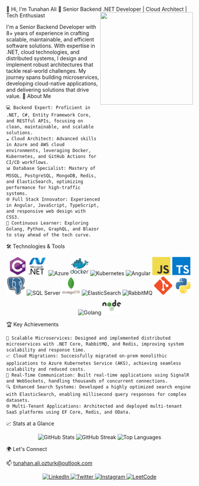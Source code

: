👋 Hi, I'm Tunahan Ali
🚀 Senior Backend .NET Developer | Cloud Architect | Tech Enthusiast
<img src="https://media.giphy.com/media/v1.Y2lkPTc5MGI3NjExZmM4N2M1NzE4NDg0YWE5N2Q4NDdjMDRhMDJmNTY1NmJjNWRmODBjMSZjdD1n/MeJgB3yMMwIaHmKD4z/giphy.gif" align="right" width="250" height="250">

I'm a Senior Backend Developer with 8+ years of experience in crafting scalable, maintainable, and efficient software solutions. With expertise in .NET, cloud technologies, and distributed systems, I design and implement robust architectures that tackle real-world challenges. My journey spans building microservices, developing cloud-native applications, and delivering solutions that drive value.
🌟 About Me

    💻 Backend Expert: Proficient in .NET, C#, Entity Framework Core, and RESTful APIs, focusing on clean, maintainable, and scalable solutions.
    ☁️ Cloud Architect: Advanced skills in Azure and AWS cloud environments, leveraging Docker, Kubernetes, and GitHub Actions for CI/CD workflows.
    📊 Database Specialist: Mastery of MSSQL, PostgreSQL, MongoDB, Redis, and ElasticSearch, optimizing performance for high-traffic systems.
    🌐 Full Stack Innovator: Experienced in Angular, JavaScript, TypeScript, and responsive web design with CSS3.
    🧠 Continuous Learner: Exploring Golang, Python, GraphQL, and Blazor to stay ahead of the tech curve.

🛠️ Technologies & Tools
<p align="center"> <img src="https://raw.githubusercontent.com/devicons/devicon/master/icons/csharp/csharp-original.svg" alt="C#" width="50" height="50"/> <img src="https://raw.githubusercontent.com/devicons/devicon/master/icons/dot-net/dot-net-original-wordmark.svg" alt=".NET" width="50" height="50"/> <img src="https://www.vectorlogo.zone/logos/microsoft_azure/microsoft_azure-icon.svg" alt="Azure" width="50" height="50"/> <img src="https://raw.githubusercontent.com/devicons/devicon/master/icons/docker/docker-original-wordmark.svg" alt="Docker" width="50" height="50"/> <img src="https://www.vectorlogo.zone/logos/kubernetes/kubernetes-icon.svg" alt="Kubernetes" width="50" height="50"/> <img src="https://angular.io/assets/images/logos/angular/angular.svg" alt="Angular" width="50" height="50"/> <img src="https://raw.githubusercontent.com/devicons/devicon/master/icons/javascript/javascript-original.svg" alt="JavaScript" width="50" height="50"/> <img src="https://raw.githubusercontent.com/devicons/devicon/master/icons/typescript/typescript-original.svg" alt="TypeScript" width="50" height="50"/> <img src="https://raw.githubusercontent.com/devicons/devicon/master/icons/postgresql/postgresql-original.svg" alt="PostgreSQL" width="50" height="50"/> <img src="https://www.svgrepo.com/show/303229/microsoft-sql-server-logo.svg" alt="SQL Server" width="50" height="50"/> <img src="https://raw.githubusercontent.com/devicons/devicon/master/icons/mongodb/mongodb-original-wordmark.svg" alt="MongoDB" width="50" height="50"/> <img src="https://www.vectorlogo.zone/logos/elastic/elastic-icon.svg" alt="ElasticSearch" width="50" height="50"/> <img src="https://www.vectorlogo.zone/logos/rabbitmq/rabbitmq-icon.svg" alt="RabbitMQ" width="50" height="50"/> <img src="https://raw.githubusercontent.com/devicons/devicon/master/icons/git/git-original.svg" alt="Git" width="50" height="50"/> <img src="https://raw.githubusercontent.com/devicons/devicon/master/icons/python/python-original.svg" alt="Python" width="50" height="50"/> <img src="https://raw.githubusercontent.com/devicons/devicon/master/icons/golang/golang-original.svg" alt="Golang" width="50" height="50"/> <img src="https://raw.githubusercontent.com/devicons/devicon/master/icons/nodejs/nodejs-original-wordmark.svg" alt="Node.js" width="50" height="50"/> </p>
🏆 Key Achievements

    🚀 Scalable Microservices: Designed and implemented distributed microservices with .NET Core, RabbitMQ, and Redis, improving system scalability and response time.
    📈 Cloud Migrations: Successfully migrated on-prem monolithic applications to Azure Kubernetes Service (AKS), achieving seamless scalability and reduced costs.
    🔄 Real-Time Communication: Built real-time applications using SignalR and WebSockets, handling thousands of concurrent connections.
    🔍 Enhanced Search Systems: Developed a highly optimized search engine with ElasticSearch, enabling millisecond query responses for complex datasets.
    🌐 Multi-Tenant Applications: Architected and deployed multi-tenant SaaS platforms using EF Core, Redis, and OData.

📈 Stats at a Glance
<p align="center"> <img src="https://github-readme-stats.vercel.app/api?username=moongazing&show_icons=true&theme=radical" alt="GitHub Stats" /> <img src="https://github-readme-streak-stats.herokuapp.com/?user=moongazing&theme=radical" alt="GitHub Streak" /> <img src="https://github-readme-stats.vercel.app/api/top-langs?username=moongazing&show_icons=true&locale=en&layout=compact&theme=radical" alt="Top Languages" /> </p>
🌍 Let's Connect

📫 tunahan.ali.ozturk@outlook.com
<p align="center"> <a href="https://linkedin.com/in/tunahan-ali-ozturk" target="_blank"> <img src="https://raw.githubusercontent.com/rahuldkjain/github-profile-readme-generator/master/src/images/icons/Social/linked-in-alt.svg" alt="LinkedIn" width="40" height="40"/> </a> <a href="https://twitter.com/moongazing2" target="_blank"> <img src="https://raw.githubusercontent.com/rahuldkjain/github-profile-readme-generator/master/src/images/icons/Social/twitter.svg" alt="Twitter" width="40" height="40"/> </a> <a href="https://instagram.com/moongazinng" target="_blank"> <img src="https://raw.githubusercontent.com/rahuldkjain/github-profile-readme-generator/master/src/images/icons/Social/instagram.svg" alt="Instagram" width="40" height="40"/> </a> <a href="https://www.leetcode.com/moongazing" target="_blank"> <img src="https://raw.githubusercontent.com/rahuldkjain/github-profile-readme-generator/master/src/images/icons/Social/leet-code.svg" alt="LeetCode" width="40" height="40"/> </a> </p>
